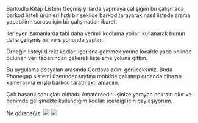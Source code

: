 Barkodlu Kitap Listem
Geçmiş yıllarda yapmaya çalışığım bu çalışmada barkod listeli ürünleri hızlı bir şekilde barkod tarayarak nasıl listede arama yapabilirm sorusu için bir çalışmadan ibaret.

İlerleyen zamanlarda tabi daha verimli kodlama yolları kullanarak bunun daha gelişmiş bir versiyonunda yaptım.

Örneğin listeyi direkt <html> kodları içerisna gömmek yerine localde yada onlinde bulunan veri tabanından çekerek listeleme yoluna gittim.

Bu uygulama dosyaları arasında Cordova adını görüceksiniz. Buda Phonegap sistemi üzerindensayfayı mobilde çalıştırıp ordanda cihazın kamerasına erişip barkod taratmaktı amacım.

Çok başarılı sonuçları olmadı. Amatörcedir. İşinize yarayan noktalrı olur ve benimde gelişmekte kullandığım kodları içerdiği için paylaşıyorum.

Ne göreceğiz:
![](https://drive.google.com/file/d/1WouI_lRHQvhem1HQrz_DdgLuCbGICJ1y/view?usp=sharing)
![](https://drive.google.com/file/d/1WdmIRGekAevMs5YXFpi6LNoq05ZwDUHF/view?usp=sharing)



